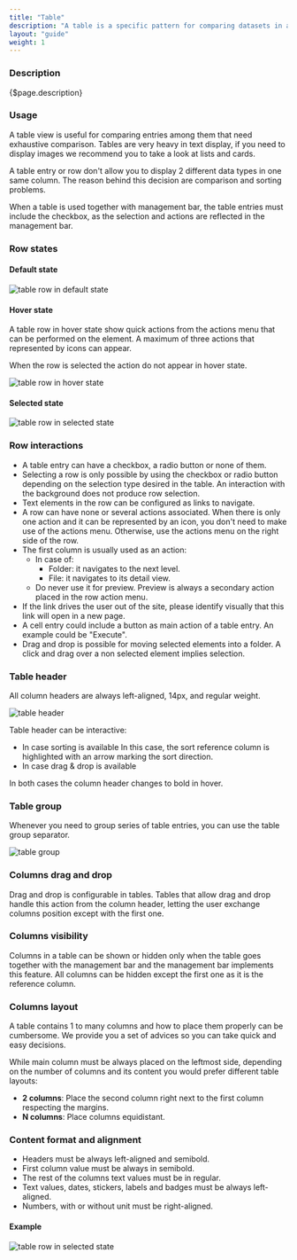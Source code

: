 ```yaml
---
title: "Table"
description: "A table is a specific pattern for comparing datasets in a very direct an analytical way."
layout: "guide"
weight: 1
---
```


### Description

{$page.description}

### Usage

A table view is useful for comparing entries among them that need exhaustive comparison. Tables are very heavy in text display, if you need to display images we recommend you to take a look at lists and cards.

A table entry or row don't allow you to display 2 different data types in one same column. The reason behind this decision are comparison and sorting problems.

When a table is used together with management bar, the table entries must include the checkbox, as the selection and actions are reflected in the management bar.


### Row states

#### Default state

![table row in default state](../../../images/TableViewDefault.png)

#### Hover state

A table row in hover state show quick actions from the actions menu that can be performed on the element. A maximum of three actions that represented by icons can appear.

When the row is selected the action do not appear in hover state.

![table row in hover state](../../../images/TableViewHover.png)

#### Selected state

![table row in selected state](../../../images/TableViewSelected.png)


### Row interactions

* A table entry can have a checkbox, a radio button or none of them.
* Selecting a row is only possible by using the checkbox or radio button depending on the selection type desired in the table. An interaction with the background does not produce row selection.
* Text elements in the row can be configured as links to navigate.
* A row can have none or several actions associated. When there is only one action and it can be represented by an icon, you don't need to make use of the actions menu. Otherwise, use the actions menu on the right side of the row.
* The first column is usually used as an action:
	* In case of:
		* Folder: it navigates to the next level.
		* File: it navigates to its detail view.
	* Do never use it for preview. Preview is always a secondary action placed in the row action menu.
* If the link drives the user out of the site, please identify visually that this link will open in a new page.
* A cell entry could include a button as main action of a table entry. An example could be "Execute".
* Drag and drop is possible for moving selected elements into a folder. A click and drag over a non selected element implies selection.


### Table header

All column headers are always left-aligned, 14px, and regular weight.

![table header](../../../images/TableHeader.png)

Table header can be interactive:
* In case sorting is available
	In this case, the sort reference column is highlighted with an arrow marking the sort direction.
* In case drag & drop is available

In both cases the column header changes to bold in hover.

### Table group

Whenever you need to group series of table entries, you can use the table group separator.

![table group](../../../images/TableViewGroupSeparator.png)

### Columns drag and drop

Drag and drop is configurable in tables. Tables that allow drag and drop handle this action from the column header, letting the user exchange columns position except with the first one.

### Columns visibility

Columns in a table can be shown or hidden only when the table goes together with the management bar and the management bar implements this feature. All columns can be hidden except the first one as it is the reference column.

### Columns layout

A table contains 1 to many columns and how to place them properly can be cumbersome. We provide you a set of advices so you can take quick and easy decisions.

While main column must be always placed on the leftmost side, depending on the number of columns and its content you would prefer different table layouts:
* **2 columns**: Place the second column right next to the first column respecting the margins.
* **N columns**: Place columns equidistant.

### Content format and alignment

* Headers must be always left-aligned and semibold.
* First column value must be always in semibold.
* The rest of the columns text values must be in regular.
* Text values, dates, stickers, labels and badges must be always left-aligned.
* Numbers, with or without unit must be right-aligned.


#### Example

![table row in selected state](../../../images/TableExample.png)





